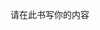 <!-- ---
home: true
heroImage: /favicon.png
heroText: igloo's document
actions:
  - text: Quick
    link: /Guide/
    type: primary
  - text: Intro
    link: /guide/
    type: secondary
features:
- title: Note
  details: Markdown-centered notes that record every moment succinctly and efficiently
- title: Blog
  details: Clean and tidy blog, easy to archive files
- title: Document
  details: Online personal documentation, make the desired documentation
footer: MIT Licensed | Copyright © 2016-present Passwordgloo
--- -->
请在此书写你的内容

